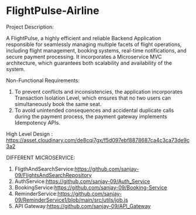 # FlightPulse-Airline

Project Description:

A FlightPulse, a highly efficient and reliable Backend Application responsible for seamlessly managing multiple facets of flight operations, including flight management, booking systems, real-time notifications, and secure payment processing. It incorporates a Microservice MVC architecture, which guarantees both scalability and availability of the system.

Non-Functional Requirements:
1. To prevent conflicts and inconsistencies, the application incorporates Transaction Isolation Level, which ensures that no two users can simultaneously book the same seat.
2. To avoid unintended consequences and accidental duplicate calls during the payment process, the payment gateway implements Idempotency APIs.

High Level Design : https://asset.cloudinary.com/de8cqi7gx/f5d097ebf8878687ca4c3ca73de9c3a2


DIFFERENT MICROSERVICE:
1. FligthAndSearchService:https://github.com/sanjay-09/FlightsAndSearchRepository
2. AuthService:https://github.com/sanjay-09/Auth_Service
3. BookingService:https://github.com/sanjay-09/Booking-Service
4. ReminderService:https://github.com/sanjay-09/ReminderService1/blob/main/src/utils/job.js
5. API Gateway:https://github.com/sanjay-09/API_Gateway



